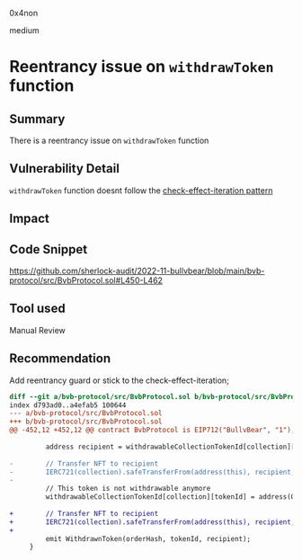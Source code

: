 0x4non

medium

# Reentrancy issue on `withdrawToken` function

## Summary
There is a reentrancy issue on `withdrawToken` function

## Vulnerability Detail
`withdrawToken` function doesnt follow the [check-effect-iteration pattern](https://fravoll.github.io/solidity-patterns/checks_effects_interactions.html)

## Impact

## Code Snippet
https://github.com/sherlock-audit/2022-11-bullvbear/blob/main/bvb-protocol/src/BvbProtocol.sol#L450-L462

## Tool used
Manual Review

## Recommendation
Add reentrancy guard or stick to the check-effect-iteration;
```diff
diff --git a/bvb-protocol/src/BvbProtocol.sol b/bvb-protocol/src/BvbProtocol.sol
index d793ad0..a4efab5 100644
--- a/bvb-protocol/src/BvbProtocol.sol
+++ b/bvb-protocol/src/BvbProtocol.sol
@@ -452,12 +452,12 @@ contract BvbProtocol is EIP712("BullvBear", "1"), Ownable, ReentrancyGuard, ERC7
 
         address recipient = withdrawableCollectionTokenId[collection][tokenId];
 
-        // Transfer NFT to recipient
-        IERC721(collection).safeTransferFrom(address(this), recipient, tokenId);
-
         // This token is not withdrawable anymore
         withdrawableCollectionTokenId[collection][tokenId] = address(0);
 
+        // Transfer NFT to recipient
+        IERC721(collection).safeTransferFrom(address(this), recipient, tokenId);
+
         emit WithdrawnToken(orderHash, tokenId, recipient);
     }
```
